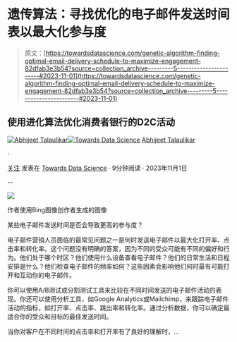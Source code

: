 # 遗传算法：寻找优化的电子邮件发送时间表以最大化参与度

> 原文：[https://towardsdatascience.com/genetic-algorithm-finding-optimal-email-delivery-schedule-to-maximize-engagement-82dfab3e3b54?source=collection_archive---------5-----------------------#2023-11-01](https://towardsdatascience.com/genetic-algorithm-finding-optimal-email-delivery-schedule-to-maximize-engagement-82dfab3e3b54?source=collection_archive---------5-----------------------#2023-11-01)

## 使用进化算法优化消费者银行的D2C活动

[](https://abhijeetstalaulikar.medium.com/?source=post_page-----82dfab3e3b54--------------------------------)[![Abhijeet Talaulikar](../Images/073f89914ec4b541d76a14b23d48279b.png)](https://abhijeetstalaulikar.medium.com/?source=post_page-----82dfab3e3b54--------------------------------)[](https://towardsdatascience.com/?source=post_page-----82dfab3e3b54--------------------------------)[![Towards Data Science](../Images/a6ff2676ffcc0c7aad8aaf1d79379785.png)](https://towardsdatascience.com/?source=post_page-----82dfab3e3b54--------------------------------) [Abhijeet Talaulikar](https://abhijeetstalaulikar.medium.com/?source=post_page-----82dfab3e3b54--------------------------------)

·

[关注](https://medium.com/m/signin?actionUrl=https%3A%2F%2Fmedium.com%2F_%2Fsubscribe%2Fuser%2F92e9f5319ba1&operation=register&redirect=https%3A%2F%2Ftowardsdatascience.com%2Fgenetic-algorithm-finding-optimal-email-delivery-schedule-to-maximize-engagement-82dfab3e3b54&user=Abhijeet+Talaulikar&userId=92e9f5319ba1&source=post_page-92e9f5319ba1----82dfab3e3b54---------------------post_header-----------) 发表在 [Towards Data Science](https://towardsdatascience.com/?source=post_page-----82dfab3e3b54--------------------------------) · 9分钟阅读 · 2023年11月1日

--

[](https://medium.com/m/signin?actionUrl=https%3A%2F%2Fmedium.com%2F_%2Fbookmark%2Fp%2F82dfab3e3b54&operation=register&redirect=https%3A%2F%2Ftowardsdatascience.com%2Fgenetic-algorithm-finding-optimal-email-delivery-schedule-to-maximize-engagement-82dfab3e3b54&source=-----82dfab3e3b54---------------------bookmark_footer-----------)![](../Images/0d31fcceb333d2b64b85bacbbed6f77f.png)

作者使用Bing图像创作者生成的图像

某些电子邮件发送时间是否会导致更高的参与度？

电子邮件营销人员面临的最常见问题之一是何时发送电子邮件以最大化打开率、点击率和转化率。这个问题没有明确的答案，因为不同的受众可能有不同的偏好和行为。他们处于哪个时区？他们使用什么设备查看电子邮件？他们的日常生活和日程安排是什么？他们检查电子邮件的频率如何？这些因素会影响他们何时最有可能打开和互动你的电子邮件。

你可以使用A/B测试或分割测试工具来比较在不同时间发送的电子邮件活动的表现。你还可以使用分析工具，如Google Analytics或Mailchimp，来跟踪电子邮件活动的指标，如打开率、点击率、跳出率和转化率。通过分析数据，你可以确定最适合你的受众和目标的最佳发送时间。

当你对客户在不同时间的点击率和打开率有了良好的理解时，…
